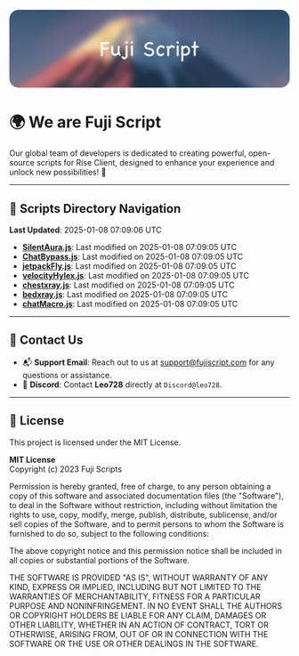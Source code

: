 ![Banner](.github/b.webp)

# 🌍 **We are Fuji Script**

Our global team of developers is dedicated to creating powerful, open-source scripts for Rise Client, designed to enhance your experience and unlock new possibilities! 🌟

---
<!-- SCRIPTS_NAVIGATION_START -->
## 📂 **Scripts Directory Navigation**

**Last Updated**: 2025-01-08 07:09:06 UTC

- **[SilentAura.js](scripts/SilentAura.js)**: Last modified on 2025-01-08 07:09:05 UTC
- **[ChatBypass.js](scripts/ChatBypass.js)**: Last modified on 2025-01-08 07:09:05 UTC
- **[jetpackFly.js](scripts/jetpackFly.js)**: Last modified on 2025-01-08 07:09:05 UTC
- **[velocityHylex.js](scripts/velocityHylex.js)**: Last modified on 2025-01-08 07:09:05 UTC
- **[chestxray.js](scripts/chestxray.js)**: Last modified on 2025-01-08 07:09:05 UTC
- **[bedxray.js](scripts/bedxray.js)**: Last modified on 2025-01-08 07:09:05 UTC
- **[chatMacro.js](scripts/chatMacro.js)**: Last modified on 2025-01-08 07:09:05 UTC

<!-- SCRIPTS_NAVIGATION_END -->

---

## 💬 **Contact Us**  
- 📬 **Support Email**: Reach out to us at [support@fujiscript.com](mailto:support@fujiscript.com) for any questions or assistance.  
- 💬 **Discord**: Contact **Leo728** directly at `Discord@leo728`.

---

## 📜 **License**

This project is licensed under the MIT License.  

**MIT License**  
Copyright (c) 2023 Fuji Scripts  

Permission is hereby granted, free of charge, to any person obtaining a copy of this software and associated documentation files (the "Software"), to deal in the Software without restriction, including without limitation the rights to use, copy, modify, merge, publish, distribute, sublicense, and/or sell copies of the Software, and to permit persons to whom the Software is furnished to do so, subject to the following conditions:  

The above copyright notice and this permission notice shall be included in all copies or substantial portions of the Software.  

THE SOFTWARE IS PROVIDED "AS IS", WITHOUT WARRANTY OF ANY KIND, EXPRESS OR IMPLIED, INCLUDING BUT NOT LIMITED TO THE WARRANTIES OF MERCHANTABILITY, FITNESS FOR A PARTICULAR PURPOSE AND NONINFRINGEMENT. IN NO EVENT SHALL THE AUTHORS OR COPYRIGHT HOLDERS BE LIABLE FOR ANY CLAIM, DAMAGES OR OTHER LIABILITY, WHETHER IN AN ACTION OF CONTRACT, TORT OR OTHERWISE, ARISING FROM, OUT OF OR IN CONNECTION WITH THE SOFTWARE OR THE USE OR OTHER DEALINGS IN THE SOFTWARE.  
